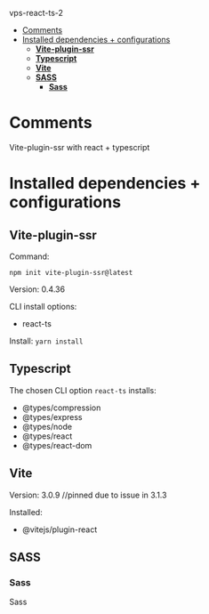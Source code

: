 vps-react-ts-2

- [Comments](#comments)
- [Installed dependencies + configurations](#installed-dependencies--configurations)
  - [**Vite-plugin-ssr**](#vite-plugin-ssr)
  - [**Typescript**](#typescript)
  - [**Vite**](#vite)
  - [**SASS**](#sass)
    - [**Sass**](#sass-1)

# Comments

Vite-plugin-ssr with react + typescript

# Installed dependencies + configurations

## **Vite-plugin-ssr**

Command:

`npm init vite-plugin-ssr@latest`

Version: 0.4.36

CLI install options:

- react-ts

Install:
`yarn install`

## **Typescript**

The chosen CLI option `react-ts` installs:

- @types/compression
- @types/express
- @types/node
- @types/react
- @types/react-dom

## **Vite**

Version: 3.0.9    //pinned due to issue in 3.1.3

Installed:

- @vitejs/plugin-react

## **SASS**

### **Sass**

Sass
